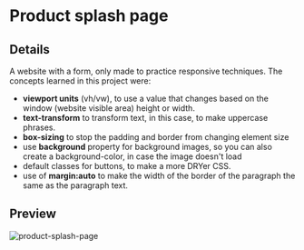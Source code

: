 # Product splash page
## Details
A website with a form, only made to practice responsive techniques.
The concepts learned in this project were:
  - **viewport units** (vh/vw), to use a value that changes based on the window (website visible area) height or width.
  - **text-transform** to transform text, in this case, to make uppercase phrases. 
  - **box-sizing** to stop the padding and border from changing element size
  - use **background** property for background images, so you can also create a background-color, in case the image doesn't load
  - default classes for buttons, to make a more DRYer CSS.
  - use of **margin:auto** to make the width of the border of the paragraph the same as the paragraph text.
## Preview
![product-splash-page](https://github.com/AlexMakowiecki/product-splash-page/assets/122258496/2f3d45e4-8d29-4664-99e6-a3a234d0d00f)
